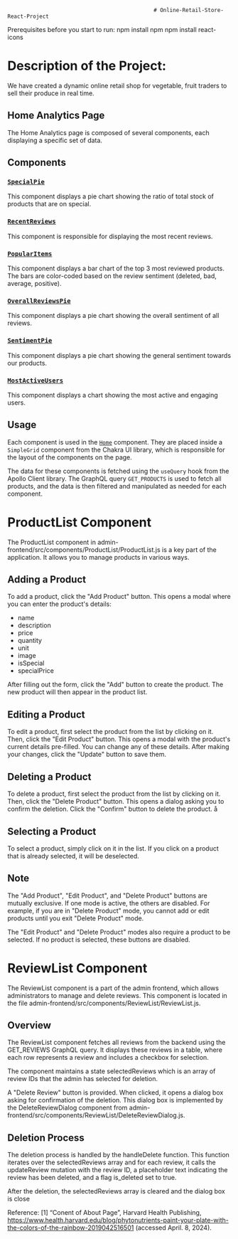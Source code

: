                                                   # Online-Retail-Store-React-Project

Prerequisites before you start to run:
npm install npm npm install react-icons


# Description of the Project:

We have created a dynamic online retail shop for vegetable, fruit traders to sell their produce in real time. 

 
## Home Analytics Page

The Home Analytics page is composed of several components, each displaying a specific set of data.

## Components

### [`SpecialPie`](admin-frontend/src/components/Home/Analytics/SpecialPie.js)

This component displays a pie chart showing the ratio of total stock of products that are on special.

### [`RecentReviews`](admin-frontend/src/components/Home/Analytics/RecentReviews.js)

This component is responsible for displaying the most recent reviews.

### [`PopularItems`](admin-frontend/src/components/Home/Analytics/PopularItems.js)

This component displays a bar chart of the top 3 most reviewed products. The bars are color-coded based on the review sentiment (deleted, bad, average, positive).

### [`OverallReviewsPie`](admin-frontend/src/components/Home/Analytics/OverallReviewsPie.js)

This component displays a pie chart showing the overall sentiment of all reviews.

### [`SentimentPie`](admin-frontend/src/components/Home/Analytics/SentimentPie.js)

This component displays a pie chart showing the general sentiment towards our products.

### [`MostActiveUsers`](admin-frontend/src/components/Home/Analytics/MostActiveUsers.js)

This component displays a chart showing the most active and engaging users.

## Usage

Each component is used in the [`Home`](admin-frontend/src/components/Home/Home.js) component. They are placed inside a `SimpleGrid` component from the Chakra UI library, which is responsible for the layout of the components on the page.

The data for these components is fetched using the `useQuery` hook from the Apollo Client library. The GraphQL query `GET_PRODUCTS` is used to fetch all products, and the data is then filtered and manipulated as needed for each component.

# ProductList Component
The ProductList component in admin-frontend/src/components/ProductList/ProductList.js is a key part of the application. It allows you to manage products in various ways.

## Adding a Product
To add a product, click the "Add Product" button. This opens a modal where you can enter the product's details:

- name
- description
- price
- quantity
- unit
- image
- isSpecial
- specialPrice

After filling out the form, click the "Add" button to create the product. The new product will then appear in the product list.

## Editing a Product
To edit a product, first select the product from the list by clicking on it. Then, click the "Edit Product" button. This opens a modal with the product's current details pre-filled. You can change any of these details. After making your changes, click the "Update" button to save them.

## Deleting a Product
To delete a product, first select the product from the list by clicking on it. Then, click the "Delete Product" button. This opens a dialog asking you to confirm the deletion. Click the "Confirm" button to delete the product.
å
## Selecting a Product
To select a product, simply click on it in the list. If you click on a product that is already selected, it will be deselected.

## Note
The "Add Product", "Edit Product", and "Delete Product" buttons are mutually exclusive. If one mode is active, the others are disabled. For example, if you are in "Delete Product" mode, you cannot add or edit products until you exit "Delete Product" mode.

The "Edit Product" and "Delete Product" modes also require a product to be selected. If no product is selected, these buttons are disabled.

# ReviewList Component
The ReviewList component is a part of the admin frontend, which allows administrators to manage and delete reviews. This component is located in the file admin-frontend/src/components/ReviewList/ReviewList.js.

## Overview
The ReviewList component fetches all reviews from the backend using the GET_REVIEWS GraphQL query. It displays these reviews in a table, where each row represents a review and includes a checkbox for selection.

The component maintains a state selectedReviews which is an array of review IDs that the admin has selected for deletion.

A "Delete Review" button is provided. When clicked, it opens a dialog box asking for confirmation of the deletion. This dialog box is implemented by the DeleteReviewDialog component from admin-frontend/src/components/ReviewList/DeleteReviewDialog.js.

## Deletion Process
The deletion process is handled by the handleDelete function. This function iterates over the selectedReviews array and for each review, it calls the updateReview mutation with the review ID, a placeholder text indicating the review has been deleted, and a flag is_deleted set to true.

After the deletion, the selectedReviews array is cleared and the dialog box is close


Reference: [1] “Conent of About Page”, Harvard Health Publishing, https://www.health.harvard.edu/blog/phytonutrients-paint-your-plate-with-the-colors-of-the-rainbow-2019042516501 (accessed April. 8, 2024).

